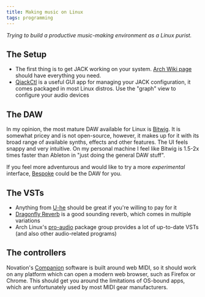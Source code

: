 ```yaml
---
title: Making music on Linux
tags: programming
---
```


*Trying to build a productive music-making environment as a Linux purist.*

## The Setup

- The first thing is to get JACK working on
  your system. [Arch Wiki
  page](https://wiki.archlinux.org/title/JACK_Audio_Connection_Kit)
  should have everything you need.
- [QjackCtl](https://qjackctl.sourceforge.io/)
  is a useful GUI app for managing your JACK
  configuration, it comes packaged in most
  Linux distros. Use the "graph" view to
  configure your audio devices

## The DAW

In my opinion, the most mature DAW available for Linux is
[Bitwig](https://www.bitwig.com). It is somewhat pricey and is
not open-source, however, it makes up for it with its broad range
of available synths, effects and other features. The UI feels
snappy and very intuitive. On my personal machine I feel like
Bitwig is 1.5-2x times faster than Ableton in "just doing the
general DAW stuff".

If you feel more adventurous and would like to try a more *experimental*
interface, [Bespoke](https://www.bespokesynth.com/) could be the DAW for you.

## The VSTs

- Anything from [U-he](https://u-he.com/products/) should be great if you're
  willing to pay for it
- [Dragonfly Reverb](https://github.com/michaelwillis/dragonfly-reverb) is a
  good sounding reverb, which comes in multiple variations
- Arch Linux's [pro-audio](https://archlinux.org/groups/x86_64/pro-audio/)
  package group provides a lot of up-to-date VSTs (and also other audio-related
  programs)

## The controllers

Novation's
[Companion](https://us.novationmusic.com/components)
software is built around web MIDI, so it should
work on any platform which can open a modern
web browser, such as Firefox or Chrome. This
should get you around the limitations of
OS-bound apps, which are unfortunately used by
most MIDI gear manufacturers.
